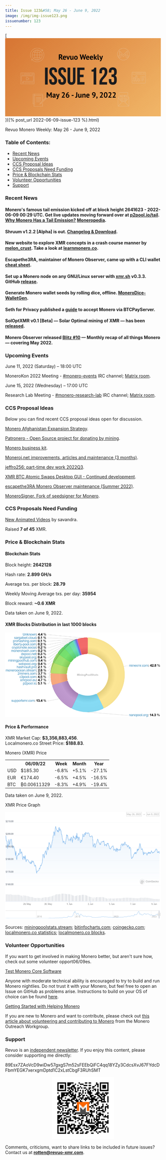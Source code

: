 ```yaml
---
title: Issue 123&#58; May 26 - June 9, 2022
image: /img/img-issue123.png
issuenumber: 123
---
```

[<img src="/img/img-issue123.png" alt="Revuo Monero Weekly #123 Slide" class="img-lead">]({% post_url 2022-06-09-issue-123 %}.html)

<p class="text-lead">Revuo Monero Weekly: May 26 - June 9, 2022</p>
<!--more-->

<h3>Table of Contents:</h3>
<ul class="contents">
    <li><a href="#news">Recent News</a></li>
    <li><a href="#events">Upcoming Events</a></li>
    <li><a href="#ideas">CCS Proposal Ideas</a></li>
    <li><a href="#proposals">CCS Proposals Need Funding</a></li>
    <li><a href="#stats">Price & Blockchain Stats</a></li>
    <li><a href="#volunteer">Volunteer Opportunities</a></li>
    <li><a href="#support">Support</a></li>
</ul>

<h3 id="news">Recent News</h3>

<div class="newsbyte">
    <h4>Monero's famous tail emission kicked off at block height 2641623 - 2022-06-09 00:29 UTC. Get live updates moving forward over at <a href="https://p2pool.io/tail.html" target="_blank">p2pool.io/tail</a>. <a href="https://localmonero.co/knowledge/monero-tail-emission" target="_blank">Why Monero Has a Tail Emission?</a> <a href="https://www.getmonero.org/resources/moneropedia/tail-emission.html" target="_blank">Moneropedia</a>.</h4>
</div>

<div class="newsbyte">
    <h4>Shruum v1.2.2 [Alpha] is out. <a href="https://git.mayumi.one/mayumi/shruum/releases/tag/v1.2.2" target="_blank">Changelog & Download</a>.</h4>
</div>

<div class="newsbyte">
    <h4>New website to explore XMR concepts in a crash course manner by <a href="https://teddit.adminforge.de/r/Monero/comments/v2ye69/learn_monero_a_course_in_the_making/" target="_blank">melon_crust</a>. Take a look at <a href="https://learnmonero.co/" target="_blank">learnmonero.co</a>.</h4>
</div>

<div class="newsbyte">
    <h4>Escapethe3RA, maintainer of Monero Observer, came up with a CLI wallet <a href="https://monero.observer/monero-cli-wallet-cheat-sheet/" target="_blank">cheat sheet</a>.</h4>
</div>

<div class="newsbyte">
    <h4>Set up a Monero node on any GNU/Linux server with <a href="https://xmr.sh/" target="_blank">xmr.sh</a> v0.3.3. GitHub <a href="https://github.com/vdo/xmr.sh/releases/tag/v0.3.3" target="_blank">release</a>.</h4>
</div>

<div class="newsbyte">
    <h4>Generate Monero wallet seeds by rolling dice, offline. <a href="https://github.com/Monero-HackerIndustrial/MoneroDice-WalletGen" target="_blank">MoneroDice-WalletGen</a>.</h4>
</div>

<div class="newsbyte">
    <h4>Seth for Privacy published a <a href="https://sethforprivacy.com/guides/accepting-monero-via-btcpay-server/" target="_blank">guide</a> to accept Monero via BTCPayServer.</h4>
</div>

<div class="newsbyte">
    <h4>SolOptXMR v0.1 [Beta] — Solar Optimal mining of XMR — has been <a href="https://github.com/mj-xmr/SolOptXMR/releases/tag/v0.1-beta" target="_blank">released</a>.</h4>
</div>

<div class="newsbyte">
    <h4>Monero Observer released <a href="https://monero.observer/monero-observer-blitz-may-2022/" target="_blank">Blitz #10</a> — Monthly recap of all things Monero — covering May 2022.</h4>
</div>

<h3 id="events">Upcoming Events</h3>

<div class="event">
    <p class="date" markdown="1">June 11, 2022 (Saturday) – 18:00 UTC</p>
    <p markdown="1">MoneroKon 2022 Meeting - <a href="irc://irc.libera.chat/#monero-events" target="_blank">#monero-events</a> IRC channel; <a href="https://matrix.to/#/#monero-events:monero.social" target="_blank">Matrix room</a>.</p>
</div>

<div class="event">
    <p class="date" markdown="1">June 15, 2022 (Wednesday) – 17:00 UTC</p>
    <p markdown="1">Research Lab Meeting - <a href="irc://irc.libera.chat/#monero-research-lab" target="_blank">#monero-research-lab</a> IRC channel; <a href="https://matrix.to/#/#monero-research-lab:monero.social" target="_blank">Matrix room</a>.</p>
</div>

<h3 id="ideas">CCS Proposal Ideas</h3>

<p>Below you can find recent CCS proposal ideas open for discussion.</p>

<div class="proposal">
<p><a href="https://repo.getmonero.org/monero-project/ccs-proposals/-/merge_requests/282" target="_blank">Monero Afghanistan Expansion Strategy</a>.</p>
</div>

<div class="proposal">
<p><a href="https://repo.getmonero.org/monero-project/ccs-proposals/-/merge_requests/310" target="_blank">Patronero - Open Source project for donating by mining</a>.</p>
</div>

<div class="proposal">
<p><a href="https://repo.getmonero.org/monero-project/ccs-proposals/-/merge_requests/311" target="_blank">Monero business kit</a>.</p>
</div>

<div class="proposal">
<p><a href="https://repo.getmonero.org/monero-project/ccs-proposals/-/merge_requests/318" target="_blank">Moneroj.net improvements, articles and maintenance (3 months)</a>.</p>
</div>

<div class="proposal">
<p><a href="https://repo.getmonero.org/monero-project/ccs-proposals/-/merge_requests/319" target="_blank">jeffro256: part-time dev work 2022Q3</a>.</p>

<div class="proposal">
<p><a href="https://repo.getmonero.org/monero-project/ccs-proposals/-/merge_requests/321" target="_blank">XMR BTC Atomic Swaps Desktop GUI - Continued development</a>.</p>
</div>

<div class="proposal">
<p><a href="https://repo.getmonero.org/monero-project/ccs-proposals/-/merge_requests/322" target="_blank">escapethe3RA Monero Observer maintenance (Summer 2022)</a>.</p>
</div>

<div class="proposal">
<p><a href="https://repo.getmonero.org/monero-project/ccs-proposals/-/merge_requests/323" target="_blank">MoneroSigner. Fork of seedsigner for Monero</a>.</p>
</div>

<h3 id="proposals">CCS Proposals Need Funding</h3>

<div class="proposal">
    <p><a href="https://ccs.getmonero.org/proposals/savandra-videos-for-monero.html" target="_blank">New Animated Videos</a> by savandra.</p>
    <p>Raised <b>7 of 45</b> XMR.</p>
</div>

<h3 id="stats">Price & Blockchain Stats</h3>

<h4 class="stat">Blockchain Stats</h4>

<div class="bcstats">
    <p>Block height: <b>2642128</b></p>
    <p>Hash rate: <b>2.899 GH/s</b></p>
    <p>Average txs. per block: <b>28.79</b></p>
    <p>Weekly Moving Average txs. per day: <b>35954</b></p>
    <p>Block reward: <b>~0.6 XMR</b></p>
</div>
<p class="note">Data taken on June 9, 2022.</p>

<h4 class="stat">XMR Blocks Distribution in last 1000 blocks</h4>
<p><img src="/img/hashrate-pool-distribution-0609.png" alt="Hashrate Pool Distribution Pie Chart"/></p>

<h4 class="stat" id="price-stat">Price & Performance</h4>

<div class="price-intro">XMR Market Cap: <b>$3,356,883,456</b>.<br/>Localmonero.co Street Price: <b>$188.83</b>.</div>

<p class="table-title">Monero (XMR) Price</p>
<table class="price-table">
  <tr class="row1">
    <th></th>
    <th>06/09/22</th>
    <th>Week</th>
    <th>Month</th>
    <th>Year</th>
  </tr>
  <tr>
    <td data-th="XMR to">USD</td>
    <td data-th="06/09/22">$185.30</td>
    <td data-th="Week" class="red">-6.8%</td>
    <td data-th="Month" class="green">+5.1%</td>
    <td data-th="Year" class="red">-27.1%</td>
  </tr>
  <tr class="row3">
    <td data-th="XMR to">EUR</td>
    <td data-th="06/09/22">€174.40</td>
    <td data-th="Week" class="red">-6.5%</td>
    <td data-th="Month" class="green">+4.5%</td>
    <td data-th="Year" class="red">-16.5%</td>
  </tr>
  <tr>
    <td data-th="XMR to">BTC</td>
    <td data-th="06/09/22">₿0.00611329</td>
    <td data-th="Week" class="red">-8.3%</td>
    <td data-th="Month" class="green">+4.9%</td>
    <td data-th="Year" class="red">-19.4%</td>
  </tr>
</table>
<p class="note">Data taken on June 9, 2022.</p>

<p class="table-title">XMR Price Graph</p>

![XMR Price Graph 05/26/22-06/09/22](/img/weekly-chart-0609.png "XMR Price Graph 05/26/22-06/09/22") 

Sources: <a href="https://miningpoolstats.stream/monero" target="_blank">miningpoolstats.stream</a>; <a href="https://bitinfocharts.com/monero/" target="_blank">bitinfocharts.com</a>; <a href="https://www.coingecko.com/en/coins/monero" target="_blank">coingecko.com</a>; <a href="https://localmonero.co/statistics" target="_blank">localmonero.co statistics</a>; <a href="https://localmonero.co/blocks" target="_blank">localmonero.co blocks</a>.

<h3 id="volunteer">Volunteer Opportunities</h3>

<p>If you want to get involved in making Monero better, but aren't sure how, check out some volunteer opport06/09es.</p>

<div class="newsbyte">
    <p class="date"><a href="https://github.com/monero-project/monero" target="_blank">Test Monero Core Software</a></p>
    <p>Anyone with moderate technical ability is encouraged to try to build and run Monero nightlies. Do not trust it with your Monero, but feel free to open an Issue on GitHub as problems arise. Instructions to build on your OS of choice can be found <a href="https://github.com/monero-project/monero#compiling-monero-from-source" target="_blank">here</a>. </p>
</div>

<div class="newsbyte">
    <p class="date"><a href="https://github.com/monero-project/monero" target="_blank">Getting Started with Helping Monero</a></p>
    <p>If you are new to Monero and want to contribute, please check out <a href="https://www.monerooutreach.org/stories/getting-started-helping-monero.php" target="_blank">this article about volunteering and contributing to Monero</a> from the Monero Outreach Workgroup. </p>
</div>

<h3 id="support">Support</h3>

<p markdown="1">Revuo is an <a href="https://revuo-xmr.com/support/">independent newsletter</a>. If you enjoy this content, please consider supporting me directly:</p>

<p class="address" markdown="1">89Esx7ZAoVcD9wiDw57gxgS7m52sFEEbQiFC4qq18YZy3CdcsXvJ67FYdcDFbmYEGK7xerxgmDptd1C2xLstCbgF3RUhSMT</p>

<p><center><a href="monero:89Esx7ZAoVcD9wiDw57gxgS7m52sFEEbQiFC4qq18YZy3CdcsXvJ67FYdcDFbmYEGK7xerxgmDptd1C2xLstCbgF3RUhSMT" class="qr"><img src="/img/donate-monero.jpg" style="max-width: 200px;"/></a></center></p>

Comments, criticisms, want to share links to be included in future issues? Contact us at **rotten@revuo-xmr.com**.
